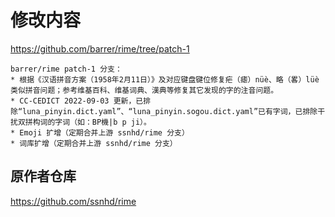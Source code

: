 # 修改内容

<https://github.com/barrer/rime/tree/patch-1>

```text
barrer/rime patch-1 分支：
* 根据《汉语拼音方案（1958年2月11日）》及对应键盘键位修复疟（瘧）nüè、略（畧）lüè类似拼音问题；参考维基百科、维基词典、漢典等修复其它发现的字的注音问题。
* CC-CEDICT 2022-09-03 更新，已排除“luna_pinyin.dict.yaml”、“luna_pinyin.sogou.dict.yaml”已有字词，已排除干扰双拼构词的字词（如：BP機|b p ji）。
* Emoji 扩增（定期合并上游 ssnhd/rime 分支）
* 词库扩增（定期合并上游 ssnhd/rime 分支）
```

## 原作者仓库

<https://github.com/ssnhd/rime>
